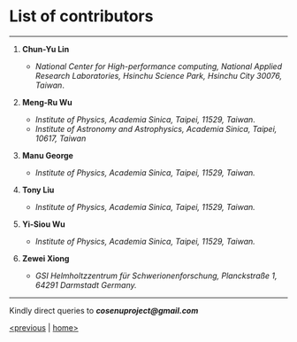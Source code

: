 # List of contributors
---                 

1. **Chun-Yu Lin**                                                                           
    - _National Center for High-performance computing, National Applied Research Laboratories, Hsinchu Science Park, Hsinchu City 30076,  Taiwan_.

2. **Meng-Ru Wu**
    - _Institute of Physics, Academia Sinica, Taipei, 11529, Taiwan_.
    - _Institute of Astronomy and Astrophysics, Academia Sinica, Taipei, 10617, Taiwan_

3. **Manu George**
    - _Institute of Physics, Academia Sinica, Taipei, 11529, Taiwan._

3. **Tony Liu**
    - _Institute of Physics, Academia Sinica, Taipei, 11529, Taiwan._

4. **Yi-Siou Wu**                                        
    - _Institute of Physics, Academia Sinica, Taipei, 11529, Taiwan._
                                                                                    
5. **Zewei Xiong**
    - _GSI Helmholtzzentrum für Schwerionenforschung, Planckstraße 1, 64291 Darmstadt Germany._

---                                                                                     
   Kindly direct queries to **_cosenuproject@gmail.com_**    

   [<previous](example.md) &#124; [home>](index.md)                             
